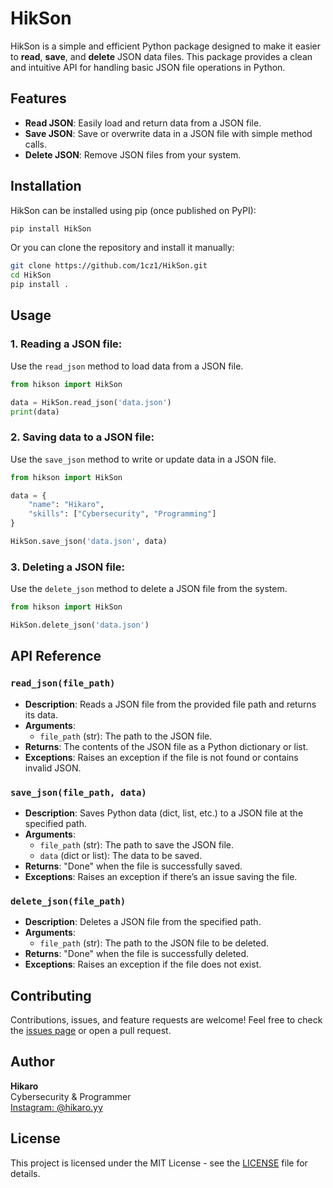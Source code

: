 
# HikSon

HikSon is a simple and efficient Python package designed to make it easier to **read**, **save**, and **delete** JSON data files. This package provides a clean and intuitive API for handling basic JSON file operations in Python.

## Features

- **Read JSON**: Easily load and return data from a JSON file.
- **Save JSON**: Save or overwrite data in a JSON file with simple method calls.
- **Delete JSON**: Remove JSON files from your system.

## Installation

HikSon can be installed using pip (once published on PyPI):
```bash
pip install HikSon
```

Or you can clone the repository and install it manually:
```bash
git clone https://github.com/1cz1/HikSon.git
cd HikSon
pip install .
```

## Usage

### 1. **Reading a JSON file:**
Use the `read_json` method to load data from a JSON file.
```python
from hikson import HikSon

data = HikSon.read_json('data.json')
print(data)
```

### 2. **Saving data to a JSON file:**
Use the `save_json` method to write or update data in a JSON file.
```python
from hikson import HikSon

data = {
    "name": "Hikaro",
    "skills": ["Cybersecurity", "Programming"]
}

HikSon.save_json('data.json', data)
```

### 3. **Deleting a JSON file:**
Use the `delete_json` method to delete a JSON file from the system.
```python
from hikson import HikSon

HikSon.delete_json('data.json')
```

## API Reference

### `read_json(file_path)`
- **Description**: Reads a JSON file from the provided file path and returns its data.
- **Arguments**: 
  - `file_path` (str): The path to the JSON file.
- **Returns**: The contents of the JSON file as a Python dictionary or list.
- **Exceptions**: Raises an exception if the file is not found or contains invalid JSON.

### `save_json(file_path, data)`
- **Description**: Saves Python data (dict, list, etc.) to a JSON file at the specified path.
- **Arguments**: 
  - `file_path` (str): The path to save the JSON file.
  - `data` (dict or list): The data to be saved.
- **Returns**: "Done" when the file is successfully saved.
- **Exceptions**: Raises an exception if there’s an issue saving the file.

### `delete_json(file_path)`
- **Description**: Deletes a JSON file from the specified path.
- **Arguments**: 
  - `file_path` (str): The path to the JSON file to be deleted.
- **Returns**: "Done" when the file is successfully deleted.
- **Exceptions**: Raises an exception if the file does not exist.

## Contributing

Contributions, issues, and feature requests are welcome! Feel free to check the [issues page](https://github.com/yourusername/HikSon/issues) or open a pull request.

## Author

**Hikaro**  
Cybersecurity & Programmer  
[Instagram: @hikaro.yy](https://instagram.com/hikaro.yy)

## License

This project is licensed under the MIT License - see the [LICENSE](LICENSE) file for details.
